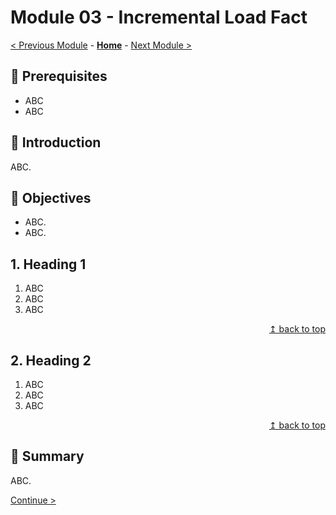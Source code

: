 # Module 03 - Incremental Load Fact

[< Previous Module](../modules/module02.md) - **[Home](../README.md)** - [Next Module >](../modules/module04.md)

## :thinking: Prerequisites

* ABC
* ABC

## :loudspeaker: Introduction

ABC.

## :dart: Objectives

* ABC.
* ABC.

## 1. Heading 1

1. ABC
2. ABC
3. ABC

<div align="right"><a href="#module-01---tbd">↥ back to top</a></div>

## 2. Heading 2

1. ABC
2. ABC
3. ABC

<div align="right"><a href="#module-01---tbd">↥ back to top</a></div>

## :tada: Summary

ABC.

[Continue >](../modules/module04.md)